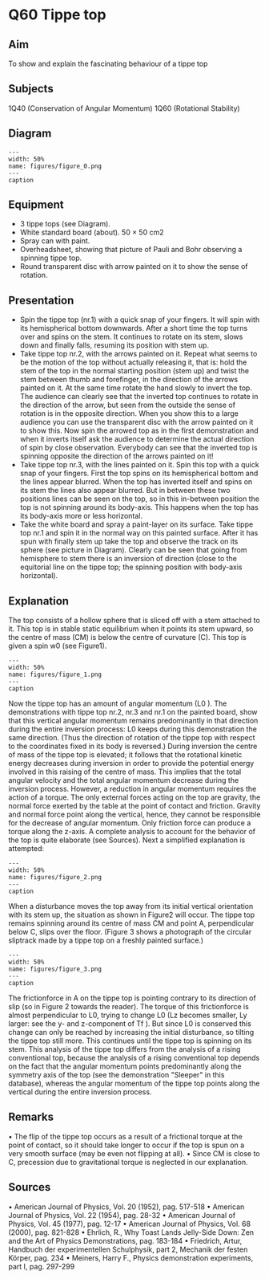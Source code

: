 # Q60 Tippe top 
    
  
## Aim   
 To show and explain the fascinating behaviour of a tippe top    
  
## Subjects   
 1Q40 (Conservation of Angular Momentum) 1Q60 (Rotational Stability)   
  
## Diagram   
   
```{figure} figures/figure_0.png  
---  
width: 50%  
name: figures/figure_0.png  
---  
caption  
``` 
      
  
## Equipment   
 
 *  3 tippe tops (see Diagram). 
 *  White standard board (about). 50 × 50 cm2  
 *  Spray can with paint.  
 *  Overheadsheet, showing that picture of Pauli and Bohr observing a spinning tippe top. 
 *  Round transparent disc with arrow painted on it to show the sense of rotation.
     
  
## Presentation   
 
 *  Spin the tippe top (nr.1) with a quick snap of your fingers. It will spin with its hemispherical bottom downwards. After a short time the top turns over and spins on the stem. It continues to rotate on its stem, slows down and finally falls, resuming its position with stem up. 
 *  Take tippe top nr.2, with the arrows painted on it. Repeat what seems to be the motion of the top without actually releasing it, that is: hold the stem of the top in the normal starting position (stem up) and twist the stem between thumb and forefinger, in the direction of the arrows painted on it. At the same time rotate the hand slowly to invert the top. The audience can clearly see that the inverted top continues to rotate in the direction of the arrow, but seen from the outside the sense of rotation is in the opposite direction. When you show this to a large audience you can use the transparent disc with the arrow painted on it to show this. Now spin the arrowed top as in the first demonstration and when it inverts itself ask the audience to determine the actual direction of spin by close observation. Everybody can see that the inverted top is spinning opposite the direction of the arrows painted on it! 
 *  Take tippe top nr.3, with the lines painted on it. Spin this top with a quick snap of your fingers. First the top spins on its hemispherical bottom and the lines appear blurred. When the top has inverted itself and spins on its stem the lines also appear blurred. But in between these two positions lines can be seen on the top, so in this in-between position the top is not spinning around its body-axis. This happens when the top has its body-axis more or less horizontal. 
 *  Take the white board and spray a paint-layer on its surface. Take tippe top nr.1 and spin it in the normal way on this painted surface. After it has spun with finally stem up take the top and observe the track on its sphere (see picture in Diagram). Clearly can be seen that going from hemisphere to stem there is an inversion of direction (close to the equitorial line on the tippe top; the spinning position with body-axis horizontal).
   
  
## Explanation   
 The top consists of a hollow sphere that is sliced off with a stem attached to it. This top is in stable static equilibrium when it points its stem upward, so the centre of mass (CM) is below the centre of curvature (C). This top is given a spin w0 (see Figure1).     
```{figure} figures/figure_1.png  
---  
width: 50%  
name: figures/figure_1.png  
---  
caption  
``` 
  Now the tippe top has an amount of angular momentum (L0 ). The demonstrations with tippe top nr.2, nr.3 and nr.1 on the painted board, show that this vertical angular momentum remains predominantly in that direction during the entire inversion process: L0 keeps during this demonstration the same direction. (Thus the direction of rotation of the tippe top with respect to the coordinates fixed in its body is reversed.) During inversion the centre of mass of the tippe top is elevated; it follows that the rotational kinetic energy decreases during inversion in order to provide the potential energy involved in this raising of the centre of mass. This implies that the total angular velocity and the total angular momentum decrease during the inversion process. However, a reduction in angular momentum requires the action of a torque. The only external forces acting on the top are gravity, the normal force exerted by the table at the point of contact and friction. Gravity and normal force point along the vertical, hence, they cannot be responsible for the decrease of angular momentum. Only friction force can produce a torque along the z-axis. A complete analysis to account for the behavior of the top is quite elaborate (see Sources). Next a simplified explanation is attempted:     
```{figure} figures/figure_2.png  
---  
width: 50%  
name: figures/figure_2.png  
---  
caption  
``` 
 When a disturbance moves the top away from its initial vertical orientation with its stem up, the situation as shown in Figure2 will occur. The tippe top remains spinning around its centre of mass CM and point A, perpendicular below C, slips over the floor. (Figure 3 shows a photograph of the circular sliptrack made by a tippe top on a freshly painted surface.)       
```{figure} figures/figure_3.png  
---  
width: 50%  
name: figures/figure_3.png  
---  
caption  
``` 
 The frictionforce in A on the tippe top is pointing contrary to its direction of slip (so in Figure 2 towards the reader). The torque of this frictionforce is almost perpendicular to L0, trying to change L0 (Lz becomes smaller, Ly larger: see the y- and z-component of Tf ). But since L0 is conserved this change can only be reached by increasing the initial disturbance, so tilting the tippe top still more. This continues until the tippe top is spinning on its stem. This analysis of the tippe top differs from the analysis of a rising conventional top, because the analysis of a rising conventional top depends on the fact that the angular momentum points predominantly along the symmetry axis of the top (see the demonstration "Sleeper" in this database), whereas the angular momentum of the tippe top points along the vertical during the entire inversion process.    
  
## Remarks   
 • The flip of the tippe top occurs as a result of a frictional torque at the point of contact, so it should take longer to occur if the top is spun on a very smooth surface (may be even not flipping at all). • Since CM is close to C, precession due to gravitational torque is neglected in our explanation.   
  
## Sources   
 • American Journal of Physics, Vol. 20 (1952), pag. 517-518 • American Journal of Physics, Vol. 22 (1954), pag. 28-32 • American Journal of Physics, Vol. 45 (1977), pag. 12-17 • American Journal of Physics, Vol. 68 (2000), pag. 821-828 • Ehrlich, R., Why Toast Lands Jelly-Side Down: Zen and the Art of Physics Demonstrations, pag. 183-184 • Friedrich, Artur, Handbuch der experimentellen Schulphysik, part 2, Mechanik der festen Körper, pag. 234 • Meiners, Harry F., Physics demonstration experiments, part I, pag. 297-299  